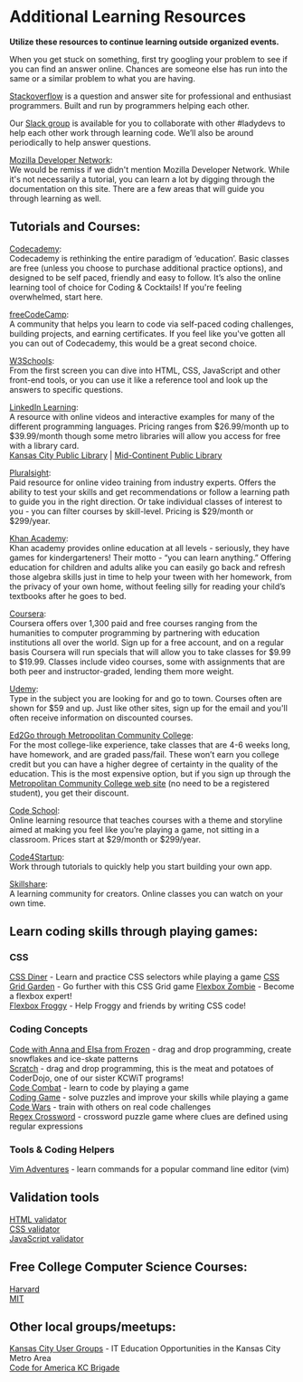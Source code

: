 # Additional Learning Resources

**Utilize these resources to continue learning outside organized events.**

When you get stuck on something, first try googling your problem to see if you can find an answer online. Chances are someone else has run into the same or a similar problem to what you are having.

[Stackoverflow](http://stackoverflow.com/) is a question and answer site for professional and enthusiast programmers. Built and run by programmers helping each other.

Our [Slack group](http://kcwit.slack.com/) is available for you to collaborate with other #ladydevs to help each other work through learning code. We’ll also be around periodically to help answer questions.

[Mozilla Developer Network](https://developer.mozilla.org/en-US/):  
We would be remiss if we didn't mention Mozilla Developer Network. While it's not necessarily a tutorial, you can learn a lot by digging through the documentation on this site. There are a few areas that will guide you through learning as well.

## Tutorials and Courses:

[Codecademy](http://www.codecademy.com/):  
Codecademy is rethinking the entire paradigm of ‘education’. Basic classes are free (unless you choose to purchase additional practice options), and designed to be self paced, friendly and easy to follow. It’s also the online learning tool of choice for Coding & Cocktails! If you're feeling overwhelmed, start here.

[freeCodeCamp](https://www.freecodecamp.com/):  
A community that helps you learn to code via self-paced coding challenges, building projects, and earning certificates. If you feel like you've gotten all you can out of Codecademy, this would be a great second choice.

[W3Schools](http://www.w3schools.com/):  
From the first screen you can dive into HTML, CSS, JavaScript and other front-end tools, or you can use it like a reference tool and look up the answers to specific questions.

[LinkedIn Learning](https://www.linkedin.com/learning/):  
A resource with online videos and interactive examples for many of the different programming languages. Pricing ranges from $26.99/month up to $39.99/month though some metro libraries will allow you access for free with a library card.  
[Kansas City Public Library]([https://www.kclibrary.org/research-resources/research-databases/lyndacom](https://kclibrary.org/research-resources/research-databases/linkedin-learning-formerly-lyndacom)) | [Mid-Continent Public Library]([https://www.mymcpl.org/research-and-learning/research-databases/lyndacom](https://www.mymcpl.org/research-and-learning/research-databases/linkedin-learning-library))

[Pluralsight](https://www.pluralsight.com/):  
Paid resource for online video training from industry experts. Offers the ability to test your skills and get recommendations or follow a learning path to guide you in the right direction. Or take individual classes of interest to you - you can filter courses by skill-level. Pricing is $29/month or $299/year.

[Khan Academy](https://www.khanacademy.org/):  
Khan academy provides online education at all levels - seriously, they have games for kindergarteners! Their motto - “you can learn anything.” Offering education for children and adults alike you can easily go back and refresh those algebra skills just in time to help your tween with her homework, from the privacy of your own home, without feeling silly for reading your child’s textbooks after he goes to bed.

[Coursera](https://www.coursera.org/):  
Coursera offers over 1,300 paid and free courses ranging from the humanities to computer programming by partnering with education institutions all over the world. Sign up for a free account, and on a regular basis Coursera will run specials that will allow you to take classes for $9.99 to $19.99. Classes include video courses, some with assignments that are both peer and instructor-graded, lending them more weight.

[Udemy](https://www.udemy.com/):  
Type in the subject you are looking for and go to town. Courses often are shown for \$59 and up. Just like other sites, sign up for the email and you'll often receive information on discounted courses.

[Ed2Go through Metropolitan Community College](http://www.ed2go.com/):  
For the most college-like experience, take classes that are 4-6 weeks long, have homework, and are graded pass/fail. These won’t earn you college credit but you can have a higher degree of certainty in the quality of the education. This is the most expensive option, but if you sign up through the [Metropolitan Community College web site](https://www.ed2go.com/metropolitan/) (no need to be a registered student), you get their discount.

[Code School](https://www.codeschool.com/):  
Online learning resource that teaches courses with a theme and storyline aimed at making you feel like you’re playing a game, not sitting in a classroom. Prices start at $29/month or $299/year.

[Code4Startup](https://code4startup.com/):  
Work through tutorials to quickly help you start building your own app.

[Skillshare](https://www.skillshare.com/):  
A learning community for creators. Online classes you can watch on your own time.

## Learn coding skills through playing games:

### CSS

[CSS Diner](http://flukeout.github.io/) - Learn and practice CSS selectors while playing a game
[CSS Grid Garden](https://cssgridgarden.com/) - Go further with this CSS Grid game
[Flexbox Zombie](https://flexboxzombies.com/p/flexbox-zombies) - Become a flexbox expert!  
[Flexbox Froggy](https://flexboxfroggy.com/) - Help Froggy and friends by writing CSS code!

### Coding Concepts

[Code with Anna and Elsa from Frozen](https://studio.code.org/s/frozen/) - drag and drop programming, create snowflakes and ice-skate patterns  
[Scratch](https://scratch.mit.edu/) - drag and drop programming, this is the meat and potatoes of CoderDojo, one of our sister KCWiT programs!  
[Code Combat](https://codecombat.com/) - learn to code by playing a game  
[Coding Game](https://www.codingame.com/) - solve puzzles and improve your skills while playing a game  
[Code Wars](http://www.codewars.com/) - train with others on real code challenges  
[Regex Crossword](https://regexcrossword.com/) - crossword puzzle game where clues are defined using regular expressions

### Tools & Coding Helpers

[Vim Adventures](http://vim-adventures.com/) - learn commands for a popular command line editor (vim)

## Validation tools

[HTML validator](https://validator.w3.org/)  
[CSS validator](https://jigsaw.w3.org/css-validator/)  
[JavaScript validator](https://codebeautify.org/jsvalidate)

## Free College Computer Science Courses:

[Harvard](https://cs50.harvard.edu/)  
[MIT](http://ocw.mit.edu/)

## Other local groups/meetups:

[Kansas City User Groups](http://www.kansascityusergroups.com/) - IT Education Opportunities in the Kansas City Metro Area  
[Code for America KC Brigade](http://www.meetup.com/kcbrigade/)
